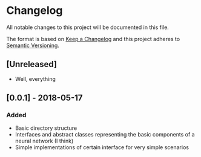 # Changelog
All notable changes to this project will be documented in this file.

The format is based on [Keep a Changelog](http://keepachangelog.com/en/1.0.0/)
and this project adheres to [Semantic Versioning](http://semver.org/spec/v2.0.0.html).

## [Unreleased]

* Well, everything

## [0.0.1] - 2018-05-17
### Added

* Basic directory structure
* Interfaces and abstract classes representing the basic components of a neural network (I think)
* Simple implementations of certain interface for very simple scenarios

